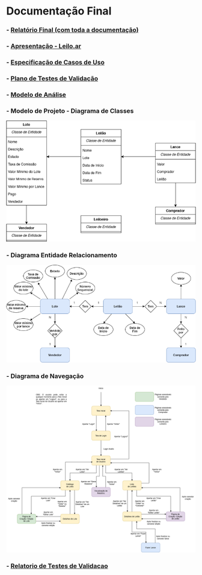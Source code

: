 # Documentação Final

### - [Relatório Final (com toda a documentação)](Documentação%20Final%20Grupo5-PCS3643)

### - [Apresentação - Leilo.ar](Apresentação%20-%20Leiloar.pdf)

### - [Especificação de Casos de Uso](Especificação%20de%20Casos%20de%20Uso.pdf)

### - [Plano de Testes de Validação](Plano%20de%20Testes%20de%20Validação.pdf)

### - [Modelo de Análise](Modelo%20de%20Análise.pdf)

### - Modelo de Projeto - Diagrama de Classes

![Diagrama de Classes](Diagrama%20de%20Classes.png)

### - Diagrama Entidade Relacionamento

![Diagrama Entidade Relacionamento](Diagrama%20Entidade%20Relacionamento.png)

### - Diagrama de Navegação

![Diagrama de Navegação](Diagrama%20de%20Navegação.png)

### - [Relatorio de Testes de Validacao](Relatorio_de_Testes_de_Validacao.pdf)